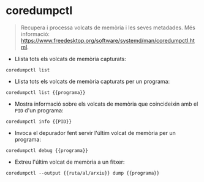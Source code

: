# coredumpctl

> Recupera i processa volcats de memòria i les seves metadades.
> Més informació: <https://www.freedesktop.org/software/systemd/man/coredumpctl.html>.

- Llista tots els volcats de memòria capturats:

`coredumpctl list`

- Llista tots els volcats de memòria capturats per un programa:

`coredumpctl list {{programa}}`

- Mostra informació sobre els volcats de memòria que coincideixin amb el `PID` d'un programa:

`coredumpctl info {{PID}}`

- Invoca el depurador fent servir l'últim volcat de memòria per un programa:

`coredumpctl debug {{programa}}`

- Extreu l'últim volcat de memòria a un fitxer:

`coredumpctl --output {{ruta/al/arxiu}} dump {{programa}}`
